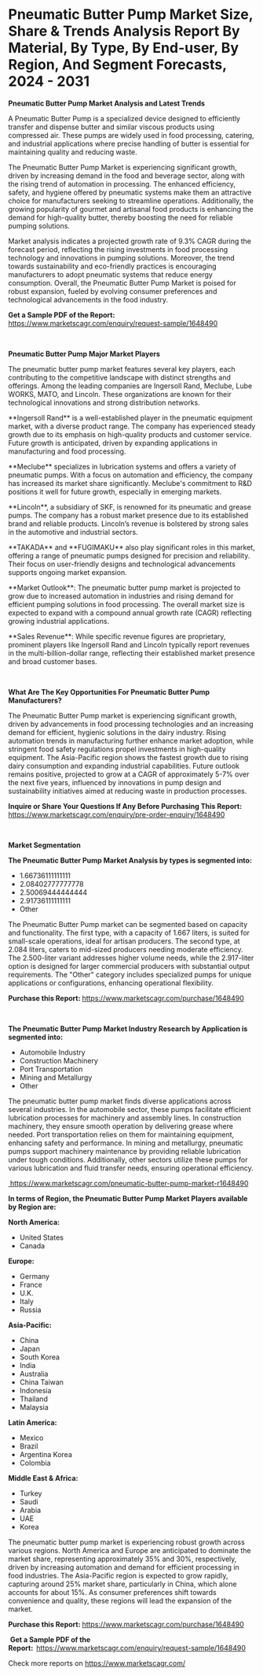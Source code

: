 <p><h1>Pneumatic Butter Pump Market Size, Share & Trends Analysis Report By Material, By Type, By End-user, By Region, And Segment Forecasts, 2024 - 2031</h1></p><p><strong>Pneumatic Butter Pump Market Analysis and Latest Trends</strong></p>
<p><p>A Pneumatic Butter Pump is a specialized device designed to efficiently transfer and dispense butter and similar viscous products using compressed air. These pumps are widely used in food processing, catering, and industrial applications where precise handling of butter is essential for maintaining quality and reducing waste.</p><p>The Pneumatic Butter Pump Market is experiencing significant growth, driven by increasing demand in the food and beverage sector, along with the rising trend of automation in processing. The enhanced efficiency, safety, and hygiene offered by pneumatic systems make them an attractive choice for manufacturers seeking to streamline operations. Additionally, the growing popularity of gourmet and artisanal food products is enhancing the demand for high-quality butter, thereby boosting the need for reliable pumping solutions.</p><p>Market analysis indicates a projected growth rate of 9.3% CAGR during the forecast period, reflecting the rising investments in food processing technology and innovations in pumping solutions. Moreover, the trend towards sustainability and eco-friendly practices is encouraging manufacturers to adopt pneumatic systems that reduce energy consumption. Overall, the Pneumatic Butter Pump Market is poised for robust expansion, fueled by evolving consumer preferences and technological advancements in the food industry.</p></p>
<p><strong>Get a Sample PDF of the Report:&nbsp;</strong> <a href="https://www.marketscagr.com/enquiry/request-sample/1648490?utm_campaign=2014&utm_medium=2&utm_source=Github&utm_content=ia&utm_term=29122024&utm_id=pneumatic-butter-pump">https://www.marketscagr.com/enquiry/request-sample/1648490</a></p>
<p>&nbsp;</p>
<p><strong>Pneumatic Butter Pump Major Market Players</strong></p>
<p><p>The pneumatic butter pump market features several key players, each contributing to the competitive landscape with distinct strengths and offerings. Among the leading companies are Ingersoll Rand, Meclube, Lube WORKS, MATO, and Lincoln. These organizations are known for their technological innovations and strong distribution networks.</p><p>**Ingersoll Rand** is a well-established player in the pneumatic equipment market, with a diverse product range. The company has experienced steady growth due to its emphasis on high-quality products and customer service. Future growth is anticipated, driven by expanding applications in manufacturing and food processing.</p><p>**Meclube** specializes in lubrication systems and offers a variety of pneumatic pumps. With a focus on automation and efficiency, the company has increased its market share significantly. Meclube's commitment to R&D positions it well for future growth, especially in emerging markets.</p><p>**Lincoln**, a subsidiary of SKF, is renowned for its pneumatic and grease pumps. The company has a robust market presence due to its established brand and reliable products. Lincoln’s revenue is bolstered by strong sales in the automotive and industrial sectors.</p><p>**TAKADA** and **FUGIMAKU** also play significant roles in this market, offering a range of pneumatic pumps designed for precision and reliability. Their focus on user-friendly designs and technological advancements supports ongoing market expansion.</p><p>**Market Outlook**: The pneumatic butter pump market is projected to grow due to increased automation in industries and rising demand for efficient pumping solutions in food processing. The overall market size is expected to expand with a compound annual growth rate (CAGR) reflecting growing industrial applications.</p><p>**Sales Revenue**: While specific revenue figures are proprietary, prominent players like Ingersoll Rand and Lincoln typically report revenues in the multi-billion-dollar range, reflecting their established market presence and broad customer bases.</p></p>
<p>&nbsp;</p>
<p><strong>What Are The Key Opportunities For Pneumatic Butter Pump Manufacturers?</strong></p>
<p><p>The Pneumatic Butter Pump market is experiencing significant growth, driven by advancements in food processing technologies and an increasing demand for efficient, hygienic solutions in the dairy industry. Rising automation trends in manufacturing further enhance market adoption, while stringent food safety regulations propel investments in high-quality equipment. The Asia-Pacific region shows the fastest growth due to rising dairy consumption and expanding industrial capabilities. Future outlook remains positive, projected to grow at a CAGR of approximately 5-7% over the next five years, influenced by innovations in pump design and sustainability initiatives aimed at reducing waste in production processes.</p></p>
<p><strong>Inquire or Share Your Questions If Any Before Purchasing This Report:</strong> <a href="https://www.marketscagr.com/enquiry/pre-order-enquiry/1648490?utm_campaign=2014&utm_medium=2&utm_source=Github&utm_content=ia&utm_term=29122024&utm_id=pneumatic-butter-pump">https://www.marketscagr.com/enquiry/pre-order-enquiry/1648490</a></p>
<p>&nbsp;</p>
<p><strong>Market Segmentation</strong></p>
<p><strong>The Pneumatic Butter Pump Market Analysis by types is segmented into:</strong></p>
<p><ul><li>1.66736111111111</li><li>2.08402777777778</li><li>2.50069444444444</li><li>2.91736111111111</li><li>Other</li></ul></p>
<p><p>The Pneumatic Butter Pump market can be segmented based on capacity and functionality. The first type, with a capacity of 1.667 liters, is suited for small-scale operations, ideal for artisan producers. The second type, at 2.084 liters, caters to mid-sized producers needing moderate efficiency. The 2.500-liter variant addresses higher volume needs, while the 2.917-liter option is designed for larger commercial producers with substantial output requirements. The "Other" category includes specialized pumps for unique applications or configurations, enhancing operational flexibility.</p></p>
<p><strong>Purchase this Report:&nbsp;</strong><a href="https://www.marketscagr.com/purchase/1648490?utm_campaign=2014&utm_medium=2&utm_source=Github&utm_content=ia&utm_term=29122024&utm_id=pneumatic-butter-pump">https://www.marketscagr.com/purchase/1648490</a></p>
<p>&nbsp;</p>
<p><strong>The Pneumatic Butter Pump Market Industry Research by Application is segmented into:</strong></p>
<p><ul><li>Automobile Industry</li><li>Construction Machinery</li><li>Port Transportation</li><li>Mining and Metallurgy</li><li>Other</li></ul></p>
<p><p>The pneumatic butter pump market finds diverse applications across several industries. In the automobile sector, these pumps facilitate efficient lubrication processes for machinery and assembly lines. In construction machinery, they ensure smooth operation by delivering grease where needed. Port transportation relies on them for maintaining equipment, enhancing safety and performance. In mining and metallurgy, pneumatic pumps support machinery maintenance by providing reliable lubrication under tough conditions. Additionally, other sectors utilize these pumps for various lubrication and fluid transfer needs, ensuring operational efficiency.</p></p>
<p><a href="https://www.marketscagr.com/pneumatic-butter-pump-market-r1648490?utm_campaign=2014&utm_medium=2&utm_source=Github&utm_content=ia&utm_term=29122024&utm_id=pneumatic-butter-pump">&nbsp;https://www.marketscagr.com/pneumatic-butter-pump-market-r1648490</a></p>
<p><strong>In terms of Region, the Pneumatic Butter Pump Market Players available by Region are:</strong></p>
<p>
    <p> <strong> North America: </strong>
        <ul>
            <li>United States</li>
            <li>Canada</li>
        </ul>
        </p> 
    <p> <strong> Europe: </strong>
        <ul>
            <li>Germany</li>
            <li>France</li>
            <li>U.K.</li>
            <li>Italy</li>
            <li>Russia</li>
        </ul>
        </p> 
    <p> <strong> Asia-Pacific: </strong>
        <ul>
            <li>China</li>
            <li>Japan</li>
            <li>South Korea</li>
            <li>India</li>
            <li>Australia</li>
            <li>China Taiwan</li>
            <li>Indonesia</li>
            <li>Thailand</li>
            <li>Malaysia</li>
        </ul>
        </p> 
    <p> <strong> Latin America: </strong>
        <ul>
            <li>Mexico</li>
            <li>Brazil</li>
            <li>Argentina Korea</li>
            <li>Colombia</li>
        </ul>
        </p> 
    <p> <strong> Middle East & Africa: </strong>
        <ul>
            <li>Turkey</li>
            <li>Saudi</li>
            <li>Arabia</li>
            <li>UAE</li>
            <li>Korea</li>
        </ul>
    </p>
    </p>
<p><p>The pneumatic butter pump market is experiencing robust growth across various regions. North America and Europe are anticipated to dominate the market share, representing approximately 35% and 30%, respectively, driven by increasing automation and demand for efficient processing in food industries. The Asia-Pacific region is expected to grow rapidly, capturing around 25% market share, particularly in China, which alone accounts for about 15%. As consumer preferences shift towards convenience and quality, these regions will lead the expansion of the market.</p></p>
<p><strong>Purchase this Report: </strong><a href="https://www.marketscagr.com/purchase/1648490?utm_campaign=2014&utm_medium=2&utm_source=Github&utm_content=ia&utm_term=29122024&utm_id=pneumatic-butter-pump">https://www.marketscagr.com/purchase/1648490</a></p>
<p>&nbsp;<strong>Get a Sample PDF of the Report:&nbsp;&nbsp;</strong><a href="https://www.marketscagr.com/enquiry/request-sample/1648490?utm_campaign=2014&utm_medium=2&utm_source=Github&utm_content=ia&utm_term=29122024&utm_id=pneumatic-butter-pump">https://www.marketscagr.com/enquiry/request-sample/1648490</a></p>
<p><strong></strong></p>
<p>Check more reports on <a href="https://www.marketscagr.com/?utm_campaign=2014&utm_medium=2&utm_source=Github&utm_content=ia&utm_term=29122024&utm_id=pneumatic-butter-pump">https://www.marketscagr.com/</a></p>